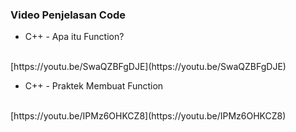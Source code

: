 ### Video Penjelasan Code

- C++ - Apa itu Function?
<br>
  [https://youtu.be/SwaQZBFgDJE](https://youtu.be/SwaQZBFgDJE)

- C++ - Praktek Membuat Function
<br>
  [https://youtu.be/IPMz6OHKCZ8](https://youtu.be/IPMz6OHKCZ8)
